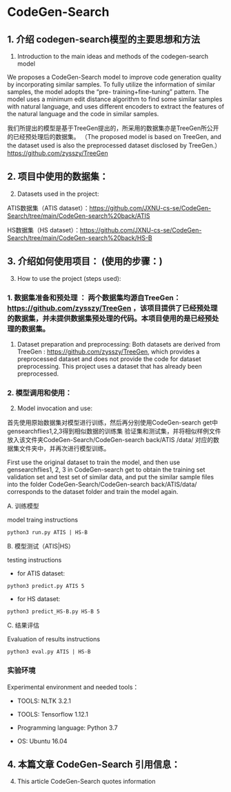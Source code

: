 # CodeGen-Search

## 1. 介绍 codegen-search模型的主要思想和方法

1. Introduction to the main ideas and methods of the codegen-search model

We proposes a CodeGen-Search model to improve code generation quality by incorporating similar samples. To fully utilize the information of similar samples, the model adopts the “pre- training+fine-tuning” pattern. The model uses a minimum edit distance algorithm to find some similar samples with natural language, and uses different encoders to extract the features of the natural language and the code in similar samples.

我们所提出的模型是基于TreeGen提出的，所采用的数据集亦是TreeGen所公开的已经预处理后的数据集。 （The proposed model is based on TreeGen, and the dataset used is also the preprocessed dataset disclosed by TreeGen.）https://github.com/zysszy/TreeGen

## 2. 项目中使用的数据集：

2. Datasets used in the project:

ATIS数据集（ATIS dataset）：https://github.com/JXNU-cs-se/CodeGen-Search/tree/main/CodeGen-search%20back/ATIS

HS数据集（HS dataset）：https://github.com/JXNU-cs-se/CodeGen-Search/tree/main/CodeGen-search%20back/HS-B


## 3. 介绍如何使用项目：  (使用的步骤：)

3. How to use the project (steps used):

### 1. 数据集准备和预处理 ： 两个数据集均源自TreeGen：https://github.com/zysszy/TreeGen ，该项目提供了已经预处理的数据集，并未提供数据集预处理的代码。本项目使用的是已经预处理的数据集。 

1. Dataset preparation and preprocessing: Both datasets are derived from TreeGen : https://github.com/zysszy/TreeGen, which provides a preprocessed dataset and does not provide the code for dataset preprocessing. This project uses a dataset that has already been preprocessed.

### 2. 模型调用和使用： 

2. Model invocation and use:

首先使用原始数据集对模型进行训练，然后再分别使用CodeGen-search get中gensearchflies1,2,3得到相似数据的训练集 验证集和测试集，并将相似样例文件放入该文件夹CodeGen-Search/CodeGen-search back/ATIS
/data/ 对应的数据集文件夹中，并再次进行模型训练。

First use the original dataset to train the model, and then use gensearchflies1, 2, 3 in CodeGen-search get to obtain the training set validation set and test set of similar data, and put the similar sample files into the folder CodeGen-Search/CodeGen-search back/ATIS/data/ corresponds to the dataset folder and train the model again.

A. 训练模型

model traing instructions

```python3 run.py ATIS | HS-B```

B. 模型测试（ATIS|HS）

testing instructions

- for ATIS dataset:

```python3 predict.py ATIS 5 ```  

- for HS dataset:

```python3 predict_HS-B.py HS-B 5```

C. 结果评估

Evaluation of results instructions

```python3 eval.py ATIS | HS-B```

### 实验环境

Experimental environment and needed tools：

- TOOLS: NLTK 3.2.1

- TOOLS: Tensorflow 1.12.1

- Programming language: Python 3.7

- OS: Ubuntu 16.04 

    
## 4. 本篇文章 CodeGen-Search  引用信息：

4. This article CodeGen-Search quotes information

 
 


